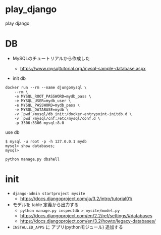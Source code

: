 # play_django
play django




# DB
- MySQLのチュートリアルから作成した
    - https://www.mysqltutorial.org/mysql-sample-database.aspx

- init db

```
docker run --rm --name djungomysql \
    --rm \
    -e MYSQL_ROOT_PASSWORD=mydb_pass \
    -e MYSQL_USER=mydb_user \
    -e MYSQL_PASSWORD=mydb_pass \
    -e MYSQL_DATABASE=mydb \
    -v `pwd`/mysql/db_init:/docker-entrypoint-initdb.d \
    -v `pwd`/mysql/cnf:/etc/mysql/conf.d \
    -p 3306:3306 mysql:8.0 
```

use db

```
$ mysql -u root -p -h 127.0.0.1 mydb
mysql> show databases;
mysql> 
```

`python manage.py dbshell`


# init 

- `django-admin startproject mysite`
  - https://docs.djangoproject.com/ja/3.2/intro/tutorial01/
- モデルを table 定義から出力する
  - `python manage.py inspectdb > mysite/model.py`
  - https://docs.djangoproject.com/en/2.2/ref/settings/#databases
  - https://docs.djangoproject.com/en/3.2/howto/legacy-databases/
- `INSTALLED_APPS` に アプリ(pythonモジュール) 追加する
